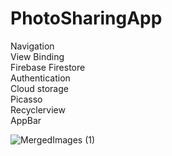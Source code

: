 # PhotoSharingApp

Navigation <br>
View Binding <br>
Firebase Firestore <br>
Authentication <br>
Cloud storage <br>
Picasso <br>
Recyclerview <br>
AppBar <br>

![MergedImages (1)](https://user-images.githubusercontent.com/34657047/200165008-5a46b825-e796-4aec-aeaa-aff7590b60da.png)
